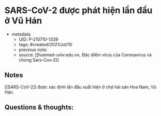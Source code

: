 # SARS-CoV-2 được phát hiện lần đầu ở Vũ Hán

- metadata
	- UID: P-210710-1339
	- tags: #created/2021/Jul/10
	- previous note: 
	- source: [[huemed-univ.edu.vn, Đặc điểm virus của Coronavirus và chủng Sars-Cov-2]]

## Notes
[[SARS-CoV-2]] được xác định lần đầu xuất hiện ở chợ hải sản Hoa Nam, Vũ Hán.
## Questions & thoughts:

